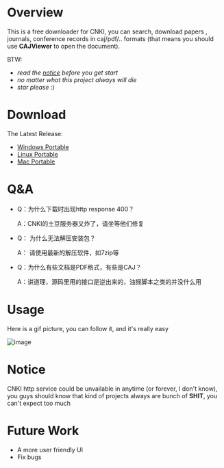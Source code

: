 # Overview
This is a free downloader for CNKI, you can search, download papers , journals, conference records in caj/pdf/.. formats (that 
means you should use **CAJViewer** to open the document).

BTW:
- *read the [notice](https://github.com/xinyulab/cnki-downloader#notice) before you get start*
- *no matter what this project always will die*
- *star please* :)

# Download
The Latest Release:
+ [Windows Portable](https://raw.githubusercontent.com/xinyulab/cnki-downloader/release/cnki-downloader-windows.zip)
+ [Linux Portable](https://raw.githubusercontent.com/xinyulab/cnki-downloader/release/cnki-downloader-linux.zip)
+ [Mac Portable](https://raw.githubusercontent.com/xinyulab/cnki-downloader/release/cnki-downloader-darwin.zip)

# Q&A

- Q：为什么下载时出现http response 400？

  A：CNKI的土豆服务器又炸了，请坐等他们修复

- Q： 为什么无法解压安装包？

  A： 请使用最新的解压软件，如7zip等

- Q：为什么有些文档是PDF格式，有些是CAJ？

  A：讲道理，源码里用的接口是逆出来的，油猴脚本之类的并没什么用

# Usage
Here is a gif picture, you can follow it, and it's really easy

![image](https://github.com/xinyulab/cnki-downloader/screenshots/showcase2.gif)

# Notice
CNKI http service could be unvailable in anytime (or forever, I don't know), you guys should know that kind of projects
always are bunch of **SHIT**, you can't expect too much

# Future Work
+ A more user friendly UI
+ Fix bugs
